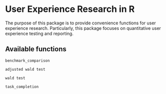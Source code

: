 


# User Experience Research in R

The purpose of this package is to provide convenience functions for user experience research.
Particularly, this package focuses on quantitative user experience testing and reporting.


## Available functions

```
benchmark_comparison

adjusted wald test

wald test

task_completion
```


